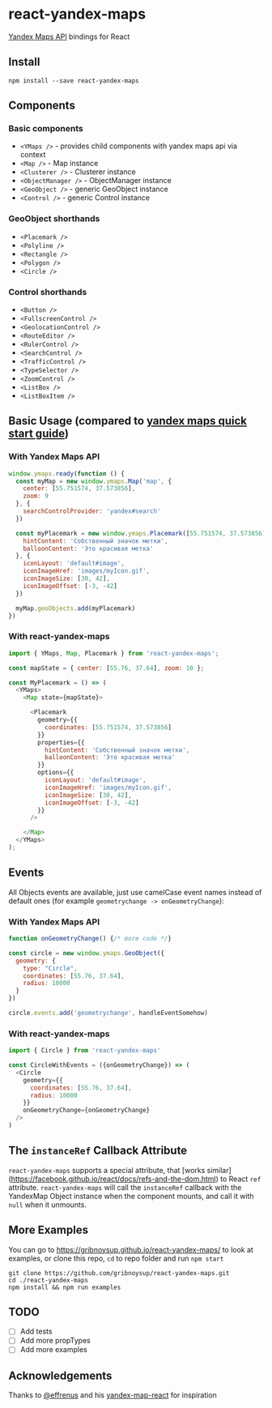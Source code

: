 # react-yandex-maps

[Yandex Maps API](https://tech.yandex.ru/maps/doc/jsapi/2.1/quick-start/tasks/quick-start-docpage/)
bindings for React

## Install

```shell
npm install --save react-yandex-maps
```

## Components

### Basic components

- `<YMaps />` - provides child components with yandex maps api via context
- `<Map />` - Map instance
- `<Clusterer />` - Clusterer instance
- `<ObjectManager />` - ObjectManager instance
- `<GeoObject />` - generic GeoObject instance
- `<Control />` - generic Control instance

### GeoObject shorthands

- `<Placemark />`
- `<Polyline />`
- `<Rectangle />`
- `<Polygon />`
- `<Circle />`

### Control shorthands

- `<Button />`
- `<FullscreenControl />`
- `<GeolocationControl />`
- `<RouteEditor />`
- `<RulerControl />`
- `<SearchControl />`
- `<TrafficControl />`
- `<TypeSelector />`
- `<ZoomControl />`
- `<ListBox />`
- `<ListBoxItem />`

## Basic Usage (compared to [yandex maps quick start guide](https://tech.yandex.com/maps/doc/jsapi/2.1/quick-start/tasks/quick-start-docpage/))

### With Yandex Maps API

```js
window.ymaps.ready(function () {
  const myMap = new window.ymaps.Map('map', {
    center: [55.751574, 37.573856],
    zoom: 9
  }, {
    searchControlProvider: 'yandex#search'
  })

  const myPlacemark = new window.ymaps.Placemark([55.751574, 37.573856], {
    hintContent: 'Собственный значок метки',
    balloonContent: 'Это красивая метка'
  }, {
    iconLayout: 'default#image',
    iconImageHref: 'images/myIcon.gif',
    iconImageSize: [30, 42],
    iconImageOffset: [-3, -42]
  })

  myMap.geoObjects.add(myPlacemark)
})
```

### With react-yandex-maps

```js
import { YMaps, Map, Placemark } from 'react-yandex-maps';

const mapState = { center: [55.76, 37.64], zoom: 10 };

const MyPlacemark = () => (
  <YMaps>
    <Map state={mapState}>

      <Placemark
        geometry={{
          coordinates: [55.751574, 37.573856]
        }}
        properties={{
          hintContent: 'Собственный значок метки',
          balloonContent: 'Это красивая метка'
        }}
        options={{
          iconLayout: 'default#image',
          iconImageHref: 'images/myIcon.gif',
          iconImageSize: [30, 42],
          iconImageOffset: [-3, -42]
        }}
      />

    </Map>
  </YMaps>
);
```

## Events

All Objects events are available, just use camelCase event names instead of
default ones (for example `geometrychange -> onGeometryChange`):

### With Yandex Maps API

```js
function onGeometryChange() {/* more code */}

const circle = new window.ymaps.GeoObject({
  geometry: {
    type: "Circle",
    coordinates: [55.76, 37.64],
    radius: 10000
  }
})

circle.events.add('geometrychange', handleEventSomehow)
```

### With react-yandex-maps

```js
import { Circle } from 'react-yandex-maps'

const CircleWithEvents = ({onGeometryChange}) => (
  <Circle
    geometry={{
      coordinates: [55.76, 37.64],
      radius: 10000
    }}
    onGeometryChange={onGeometryChange}
  />
)
```

## The `instanceRef` Callback Attribute

`react-yandex-maps` supports a special attribute, that [works similar]
(https://facebook.github.io/react/docs/refs-and-the-dom.html) to React `ref`
attribute. `react-yandex-maps` will call the `instanceRef` callback with the
YandexMap Object instance when the component mounts, and call it with `null`
when it unmounts.

## More Examples

You can go to https://gribnoysup.github.io/react-yandex-maps/ to look at examples,
or clone this repo, `cd` to repo folder and run `npm start`

```shell
git clone https://github.com/gribnoysup/react-yandex-maps.git
cd ./react-yandex-maps
npm install && npm run examples
```

## TODO

- [ ] Add tests
- [ ] Add more propTypes
- [ ] Add more examples

## Acknowledgements

Thanks to [@effrenus](https://github.com/effrenus/) and his [yandex-map-react](https://github.com/effrenus/yandex-map-react) for inspiration
